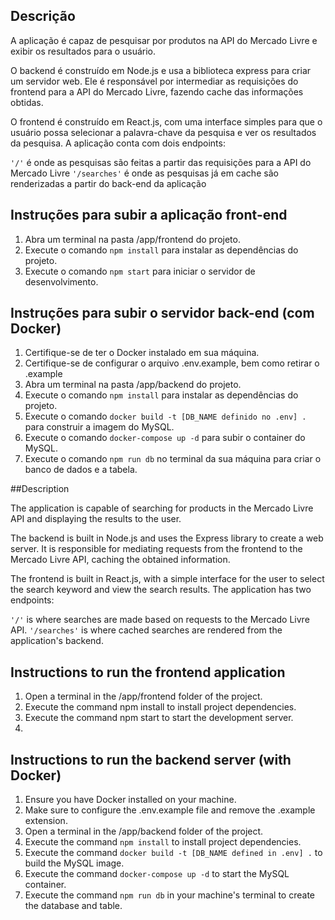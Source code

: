 ## Descrição

A aplicação é capaz de pesquisar por produtos na API do Mercado Livre e exibir os resultados para o usuário.

O backend é construído em Node.js e usa a biblioteca express para criar um servidor web. Ele é responsável por intermediar as requisições do frontend para a API do Mercado Livre, fazendo cache das informações obtidas.

O frontend é construído em React.js, com uma interface simples para que o usuário possa selecionar a palavra-chave da pesquisa e ver os resultados da pesquisa. A aplicação conta com dois endpoints:

`'/'` é onde as pesquisas são feitas a partir das requisições para a API do Mercado Livre
`'/searches'` é onde as pesquisas já em cache são renderizadas a partir do back-end da aplicação

## Instruções para subir a aplicação front-end

1. Abra um terminal na pasta /app/frontend do projeto.
2. Execute o comando `npm install` para instalar as dependências do projeto.
3. Execute o comando `npm start` para iniciar o servidor de desenvolvimento.

## Instruções para subir o servidor back-end (com Docker)


1. Certifique-se de ter o Docker instalado em sua máquina.
2. Certifique-se de configurar o arquivo .env.example, bem como retirar o .example
3. Abra um terminal na pasta /app/backend do projeto.
4. Execute o comando `npm install` para instalar as dependências do projeto.
5. Execute o comando `docker build -t [DB_NAME definido no .env] .` para construir a imagem do MySQL.
6. Execute o comando `docker-compose up -d` para subir o container do MySQL.
7. Execute o comando `npm run db` no terminal da sua máquina para criar o banco de dados e a tabela.

##Description

The application is capable of searching for products in the Mercado Livre API and displaying the results to the user.

The backend is built in Node.js and uses the Express library to create a web server. It is responsible for mediating requests from the frontend to the Mercado Livre API, caching the obtained information.

The frontend is built in React.js, with a simple interface for the user to select the search keyword and view the search results. The application has two endpoints:

`'/'` is where searches are made based on requests to the Mercado Livre API.
`'/searches'` is where cached searches are rendered from the application's backend.

## Instructions to run the frontend application

1. Open a terminal in the /app/frontend folder of the project.
2. Execute the command npm install to install project dependencies.
3. Execute the command npm start to start the development server.
4. 
## Instructions to run the backend server (with Docker)

1. Ensure you have Docker installed on your machine.
2. Make sure to configure the .env.example file and remove the .example extension.
3. Open a terminal in the /app/backend folder of the project.
4. Execute the command `npm install` to install project dependencies.
5. Execute the command `docker build -t [DB_NAME defined in .env] .` to build the MySQL image.
6. Execute the command `docker-compose up -d` to start the MySQL container.
7. Execute the command `npm run db` in your machine's terminal to create the database and table.
